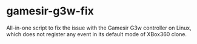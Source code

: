 # gamesir-g3w-fix
All-in-one script to fix the issue with the Gamesir G3w controller on Linux, which does not register any event in its default mode of XBox360 clone.
